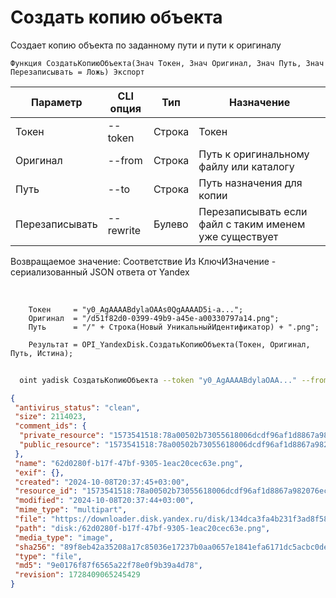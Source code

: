 ﻿---
sidebar_position: 5
---

# Создать копию объекта
 Создает копию объекта по заданному пути и пути к оригиналу



`Функция СоздатьКопиюОбъекта(Знач Токен, Знач Оригинал, Знач Путь, Знач Перезаписывать = Ложь) Экспорт`

  | Параметр | CLI опция | Тип | Назначение |
  |-|-|-|-|
  | Токен | --token | Строка | Токен |
  | Оригинал | --from | Строка | Путь к оригинальному файлу или каталогу |
  | Путь | --to | Строка | Путь назначения для копии |
  | Перезаписывать | --rewrite | Булево | Перезаписывать если файл с таким именем уже существует |

  
  Возвращаемое значение:   Соответствие Из КлючИЗначение - сериализованный JSON ответа от Yandex

<br/>




```bsl title="Пример кода"
    Токен     = "y0_AgAAAABdylaOAAs0QgAAAAD5i-a...";
    Оригинал  = "/d51f82d0-0399-49b9-a45e-a00330797a14.png";
    Путь      = "/" + Строка(Новый УникальныйИдентификатор) + ".png";

    Результат = OPI_YandexDisk.СоздатьКопиюОбъекта(Токен, Оригинал, Путь, Истина);
```



```sh title="Пример команды CLI"
    
  oint yadisk СоздатьКопиюОбъекта --token "y0_AgAAAABdylaOAA..." --from "/Альпака.png" --to "/Альпака (копия).png" --rewrite %rewrite%

```

```json title="Результат"
{
 "antivirus_status": "clean",
 "size": 2114023,
 "comment_ids": {
  "private_resource": "1573541518:78a00502b73055618006dcdf96af1d8867a982076ecfb35fb57f6e6bd09ac053",
  "public_resource": "1573541518:78a00502b73055618006dcdf96af1d8867a982076ecfb35fb57f6e6bd09ac053"
 },
 "name": "62d0280f-b17f-47bf-9305-1eac20cec63e.png",
 "exif": {},
 "created": "2024-10-08T20:37:45+03:00",
 "resource_id": "1573541518:78a00502b73055618006dcdf96af1d8867a982076ecfb35fb57f6e6bd09ac053",
 "modified": "2024-10-08T20:37:44+03:00",
 "mime_type": "multipart",
 "file": "https://downloader.disk.yandex.ru/disk/134dca3fa4b231f3ad8f586d42d1633a159217bca10bcf3ebff5610ca8a0d776/6705a62a/gwThwhLBKYvLhQCNnqAHirWAoEC4dKsPFFzSTeWuFK5ceIUkIDC7fKzI6e0Ic1rFWZAX7ZAMHvmKl9PvgqcSEQ%3D%3D?uid=1573541518&filename=62d0280f-b17f-47bf-9305-1eac20cec63e.png&disposition=attachment&hash=&limit=0&content_type=multipart&owner_uid=1573541518&fsize=2114023&hid=03d7263840468e281bd0b238a26e7d0d&media_type=image&tknv=v2&etag=9e0176f87f6565a22f78e0f9b39a4d78",
 "path": "disk:/62d0280f-b17f-47bf-9305-1eac20cec63e.png",
 "media_type": "image",
 "sha256": "89f8eb42a35208a17c85036e17237b0aa0657e1841efa6171dc5acbc0dea9e18",
 "type": "file",
 "md5": "9e0176f87f6565a22f78e0f9b39a4d78",
 "revision": 1728409065245429
}
```
